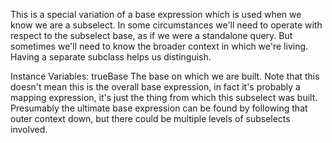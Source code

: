 This is a special variation of a base expression which is used when we know we are a subselect. In some circumstances we'll need to operate with respect to the subselect base, as if we were a standalone query. But sometimes we'll need to know the broader context in which we're living. Having a separate subclass helps us distinguish.

Instance Variables:
	trueBase	<MappingExpression>	The base on which we are built. Note that this doesn't mean this is the overall base expression, in fact it's probably a mapping expression, it's just the thing from which this subselect was built. Presumably the ultimate base expression can be found by following that outer context down, but there could be multiple levels of subselects involved.


